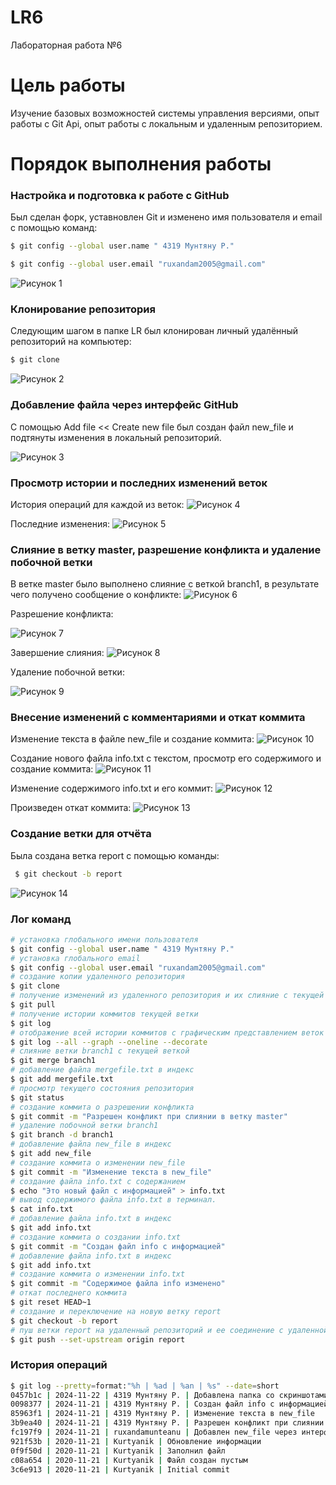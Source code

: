 # LR6
Лабораторная работа №6

# Цель работы 
Изучение базовых возможностей системы управления версиями, опыт работы с Git Api, опыт работы с локальным и удаленным репозиторием. 

# Порядок выполнения работы 

### Настройка и подготовка к работе с GitHub
Был сделан форк, уставновлен Git и изменено имя пользователя и email с помощью команд: 
```bash
$ git config --global user.name " 4319 Мунтяну Р."
```

```bash
$ git config --global user.email "ruxandam2005@gmail.com"
```
![Рисунок 1](https://github.com/ruxandamunteanu/LR6/blob/report/images/1.png?raw=true)

### Клонирование репозитория 
Следующим шагом в папке LR был клонирован личный удалённый репозиторий на компьютер:
```bash
$ git clone 
```
![Рисунок 2](https://github.com/ruxandamunteanu/LR6/blob/report/images/2.png?raw=true)

### Добавление файла через интерфейс GitHub
C помощью Add file << Create new file  был создан файл new_file и подтянуты изменения в локальный репозиторий.

![Рисунок 3](https://github.com/ruxandamunteanu/LR6/blob/report/images/3.png?raw=true)

### Просмотр истории и последних изменений веток
История операций для каждой из веток:
![Рисунок 4](https://github.com/ruxandamunteanu/LR6/blob/report/images/4.png?raw=true)

Последние изменения:
![Рисунок 5](https://github.com/ruxandamunteanu/LR6/blob/report/images/5.png?raw=true)

### Cлияние в ветку master, разрешение конфликта и удаление побочной ветки 
В ветке master было выполнено слияние c веткой branch1, в результате чего получено сообщение о конфликте:
![Рисунок 6](https://github.com/ruxandamunteanu/LR6/blob/report/images/6.png?raw=true)

Разрешение конфликта:

![Рисунок 7](https://github.com/ruxandamunteanu/LR6/blob/report/images/7.png?raw=true)

Завершение слияния:
![Рисунок 8](https://github.com/ruxandamunteanu/LR6/blob/report/images/8.png?raw=true)

Удаление побочной ветки:

![Рисунок 9](https://github.com/ruxandamunteanu/LR6/blob/report/images/9.png?raw=true)

### Внесение изменений с комментариями и откат коммита
Изменение текста в файле new_file  и создание коммита:
![Рисунок 10](https://github.com/ruxandamunteanu/LR6/blob/report/images/10.png?raw=true)

Создание нового файла info.txt с текстом, просмотр его содержимого и создание коммита:
![Рисунок 11](https://github.com/ruxandamunteanu/LR6/blob/report/images/11.png?raw=true)

Изменение содержимого info.txt и его коммит:
![Рисунок 12](https://github.com/ruxandamunteanu/LR6/blob/report/images/12.png?raw=true)

Произведен откат коммита:
![Рисунок 13](https://github.com/ruxandamunteanu/LR6/blob/report/images/13.png?raw=true)

### Создание ветки для отчёта
Была создана ветка report с помощью команды:
```bash
 $ git checkout -b report 
```
![Рисунок 14](https://github.com/ruxandamunteanu/LR6/blob/report/images/14.png?raw=true)

### Лог команд 
```bash
# установка глобального имени пользователя 
$ git config --global user.name " 4319 Мунтяну Р."
# установка глобального email
$ git config --global user.email "ruxandam2005@gmail.com"
# создание копии удаленного репозитория
$ git clone 
# получение изменений из удаленного репозитория и их слияние с текущей веткой
$ git pull
# получение истории коммитов текущей ветки
$ git log 
# отображение всей истории коммитов с графическим представлением веток и метками
$ git log --all --graph --oneline --decorate
# слияние ветки branch1 с текущей веткой 
$ git merge branch1
# добавление файла mergefile.txt в индекс
$ git add mergefile.txt
# просмотр текущего состояния репозитория
$ git status 
# создание коммита о разрешении конфликта
$ git commit -m "Разрешен конфликт при слиянии в ветку master"
# удаление побочной ветки branch1
$ git branch -d branch1
# добавление файла new_file в индекс
$ git add new_file
# создание коммита о изменении new_file
$ git commit -m "Изменение текста в new_file"
# создание файла info.txt с содержанием
$ echo "Это новый файл с информацией" > info.txt
# вывод содержимого файла info.txt в терминал.
$ cat info.txt
# добавление файла info.txt в индекс
$ git add info.txt
# создание коммита о создании info.txt
$ git commit -m "Создан файл info с информацией"
# добавление файла info.txt в индекс
$ git add info.txt
# создание коммита о изменении info.txt
$ git commit -m "Содержимое файла info изменено"
# откат последнего коммита 
$ git reset HEAD~1
# создание и переключение на новую ветку report
$ git checkout -b report
# пуш ветки report на удаленный репозиторий и ее соединение с удаленной веткой 
$ git push --set-upstream origin report
```
### История операций
```bash
$ git log --pretty=format:"%h | %ad | %an | %s" --date=short
0457b1c | 2024-11-22 | 4319 Мунтяну Р. | Добавлена папка со скриншотами
0098377 | 2024-11-21 | 4319 Мунтяну Р. | Создан файл info с информацией
85963f1 | 2024-11-21 | 4319 Мунтяну Р. | Изменение текста в new_file
3b9ea40 | 2024-11-21 | 4319 Мунтяну Р. | Разрешен конфликт при слиянии в ветку master
fc197f9 | 2024-11-21 | ruxandamunteanu | Добавлен new_file через интерфейс
921f53b | 2020-11-21 | Kurtyanik | Обновление информации
0f9f50d | 2020-11-21 | Kurtyanik | Заполнил файл
c08a654 | 2020-11-21 | Kurtyanik | Файл создан пустым
3c6e913 | 2020-11-21 | Kurtyanik | Initial commit
```
